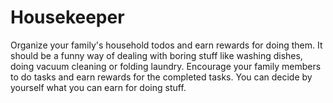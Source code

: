 # Housekeeper

Organize your family's household todos and earn rewards for doing them.
It should be a funny way of dealing with boring stuff like washing dishes, doing vacuum cleaning or folding laundry.
Encourage your family members to do tasks and earn rewards for the completed tasks.
You can decide by yourself what you can earn for doing stuff. 
